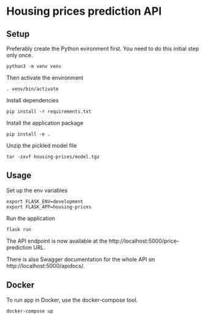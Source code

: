 # Housing prices prediction API

## Setup

Preferably create the Python evironment first. You need to do this initial step only once.
```
python3 -m venv venv
```

Then activate the environment
```
. venv/bin/activate
```

Install dependencies
```
pip install -r requirements.txt
```

Install the application package
```
pip install -e .
```

Unzip the pickled model file
```
tar -zxvf housing-prices/model.tgz
```


## Usage
Set up the env variables
```
export FLASK_ENV=development
export FLASK_APP=housing-prices
```

Run the application
```
flask run
```

The API endpoint is now available at the http://localhost:5000/price-prediction URL.

There is also Swagger documentation for the whole API on http://localhost:5000/apidocs/.

## Docker
To run app in Docker, use the docker-compose tool.
```
docker-compose up
```